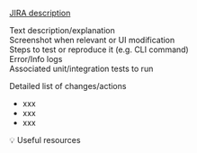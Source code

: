 [JIRA description](https://smartjira.atlassian.net/browse/XXXX)

Text description/explanation  
Screenshot when relevant or UI modification  
Steps to test or reproduce it (e.g. CLI command)  
Error/Info logs  
Associated unit/integration tests to run


Detailed list of changes/actions
* xxx
* xxx
* xxx

💡 Useful resources
